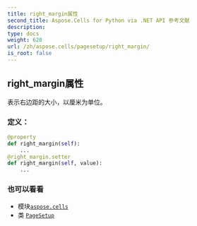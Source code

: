 ```yaml
---
title: right_margin属性
second_title: Aspose.Cells for Python via .NET API 参考文献
description:
type: docs
weight: 620
url: /zh/aspose.cells/pagesetup/right_margin/
is_root: false
---
```

## right_margin属性

表示右边距的大小，以厘米为单位。
### 定义：
```python
@property
def right_margin(self):
    ...
@right_margin.setter
def right_margin(self, value):
    ...
```

### 也可以看看
* 模块[`aspose.cells`](../../)
* 类 [`PageSetup`](/cells/python-net/zh/aspose.cells/pagesetup)
